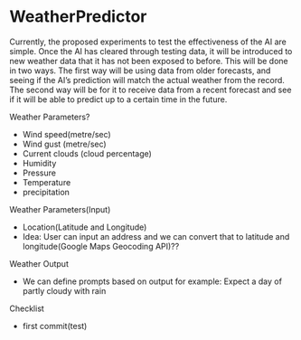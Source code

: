 # WeatherPredictor
Currently, the proposed experiments to test the effectiveness of the AI are simple. Once the AI has cleared through testing data, it will be introduced to new weather data that it has not been exposed to before. This will be done in two ways. The first way will be using data from older forecasts, and seeing if the AI’s prediction will match the actual weather from the record. The second way will be for it to receive data from a recent forecast and see if it will be able to predict up to a certain time in the future.

Weather Parameters?  
- Wind speed(metre/sec)
- Wind gust (metre/sec)
- Current clouds (cloud percentage)
- Humidity
- Pressure
- Temperature
- precipitation



Weather Parameters(Input)
- Location(Latitude and Longitude)
- Idea: User can input an address and we can convert that to latitude and longitude(Google Maps Geocoding API)??


Weather Output
- We can define prompts based on output for example: 
 Expect a day of partly cloudy with rain
  

Checklist
- first commit(test)